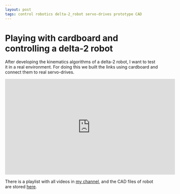 ```yaml
---
layout: post
tags: control robotics delta-2_robot servo-drives prototype CAD
---
```


# Playing with cardboard and controlling a delta-2 robot

After developing the kinematics algorithms of a delta-2 robot, I want to test it in a real environment. For doing this we built the links using cardboard and connect them to real servo-drives. 

<iframe id="video" src="https://www.youtube.com/embed/cc2xYT8JAiE" 
    width="560" 
    height="315"
    frameborder="0" 
    allowfullscreen>
</iframe>

There is a playlist with all videos in [my channel](https://youtube.com/playlist?list=PL7EE27202FC7AC46D), and the CAD files of robot are stored [here](https://github.com/dgerod/my_CADs/tree/master/delta-2_robot).

